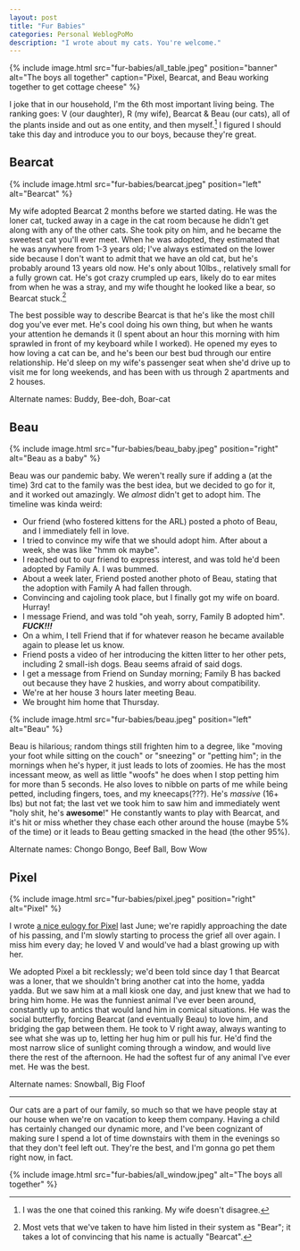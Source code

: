 ```yaml
---
layout: post
title: "Fur Babies"
categories: Personal WeblogPoMo
description: "I wrote about my cats. You're welcome."
---
```


{% include image.html
  src="fur-babies/all_table.jpeg"
  position="banner"
  alt="The boys all together"
  caption="Pixel, Bearcat, and Beau working together to get cottage cheese"
%}

I joke that in our household, I'm the 6th most important living being. The ranking goes: V (our daughter), R (my wife), Bearcat & Beau (our cats), all of the plants inside and out as one entity, and then myself.[^1] I figured I should take this day and introduce you to our boys, because they're great.

[^1]: I was the one that coined this ranking. My wife doesn't disagree.

## Bearcat

{% include image.html
  src="fur-babies/bearcat.jpeg"
  position="left"
  alt="Bearcat"
%}

My wife adopted Bearcat 2 months before we started dating. He was the loner cat, tucked away in a cage in the cat room because he didn't get along with any of the other cats. She took pity on him, and he became the sweetest cat you'll ever meet. When he was adopted, they estimated that he was anywhere from 1-3 years old; I've always estimated on the lower side because I don't want to admit that we have an old cat, but he's probably around 13 years old now. He's only about 10lbs., relatively small for a fully grown cat. He's got crazy crumpled up ears, likely do to ear mites from when he was a stray, and my wife thought he looked like a bear, so Bearcat stuck.[^2]

[^2]: Most vets that we've taken to have him listed in their system as "Bear"; it takes a lot of convincing that his name is actually "Bearcat".

The best possible way to describe Bearcat is that he's like the most chill dog you've ever met. He's cool doing his own thing, but when he wants your attention he demands it (I spent about an hour this morning with him sprawled in front of my keyboard while I worked). He opened my eyes to how loving a cat can be, and he's been our best bud through our entire relationship. He'd sleep on my wife's passenger seat when she'd drive up to visit me for long weekends, and has been with us through 2 apartments and 2 houses.

Alternate names: Buddy, Bee-doh, Boar-cat

## Beau

{% include image.html
  src="fur-babies/beau_baby.jpeg"
  position="right"
  alt="Beau as a baby"
%}


Beau was our pandemic baby. We weren't really sure if adding a (at the time) 3rd cat to the family was the best idea, but we decided to go for it, and it worked out amazingly. We *almost* didn't get to adopt him. The timeline was kinda weird:

- Our friend (who fostered kittens for the ARL) posted a photo of Beau, and I immediately fell in love.
- I tried to convince my wife that we should adopt him. After about a week, she was like "hmm ok maybe".
- I reached out to our friend to express interest, and was told he'd been adopted by Family A. I was bummed.
- About a week later, Friend posted another photo of Beau, stating that the adoption with Family A had fallen through.
- Convincing and cajoling took place, but I finally got my wife on board. Hurray!
- I message Friend, and was told "oh yeah, sorry, Family B adopted him". ***FUCK!!!***
- On a whim, I tell Friend that if for whatever reason he became available again to please let us know.
- Friend posts a video of her introducing the kitten litter to her other pets, including 2 small-ish dogs. Beau seems afraid of said dogs.
- I get a message from Friend on Sunday morning; Family B has backed out because they have 2 huskies, and worry about compatibility.
- We're at her house 3 hours later meeting Beau.
- We brought him home that Thursday.

{% include image.html
  src="fur-babies/beau.jpeg"
  position="left"
  alt="Beau"
%}

Beau is hilarious; random things still frighten him to a degree, like "moving your foot while sitting on the couch" or "sneezing" or "petting him"; in the mornings when he's hyper, it just leads to lots of zoomies. He has the most incessant meow, as well as little "woofs" he does when I stop petting him for more than 5 seconds. He also loves to nibble on parts of me while being petted, including fingers, toes, and my kneecaps(???). He's *massive* (16+ lbs) but not fat; the last vet we took him to saw him and immediately went "holy shit, he's **awesome**!" He constantly wants to play with Bearcat, and it's hit or miss whether they chase each other around the house (maybe 5% of the time) or it leads to Beau getting smacked in the head (the other 95%).

Alternate names: Chongo Bongo, Beef Ball, Bow Wow

## Pixel

{% include image.html
  src="fur-babies/pixel.jpeg"
  position="right"
  alt="Pixel"
%}

I wrote [a nice eulogy for Pixel](/pixel) last June; we're rapidly approaching the date of his passing, and I'm slowly starting to process the grief all over again. I miss him every day; he loved V and would've had a blast growing up with her.

We adopted Pixel a bit recklessly; we'd been told since day 1 that Bearcat was a loner, that we shouldn't bring another cat into the home, yadda yadda. But we saw him at a mall kiosk one day, and just knew that we had to bring him home. He was the funniest animal I've ever been around, constantly up to antics that would land him in comical situations. He was the social butterfly, forcing Bearcat (and eventually Beau) to love him, and bridging the gap between them. He took to V right away, always wanting to see what she was up to, letting her hug him or pull his fur. He'd find the most narrow slice of sunlight coming through a window, and would live there the rest of the afternoon. He had the softest fur of any animal I've ever met. He was the best.

Alternate names: Snowball, Big Floof

---

Our cats are a part of our family, so much so that we have people stay at our house when we're on vacation to keep them company. Having a child has certainly changed our dynamic more, and I've been cognizant of making sure I spend a lot of time downstairs with them in the evenings so that they don't feel left out. They're the best, and I'm gonna go pet them right now, in fact.

{% include image.html
  src="fur-babies/all_window.jpeg"
  alt="The boys all together"
%}
